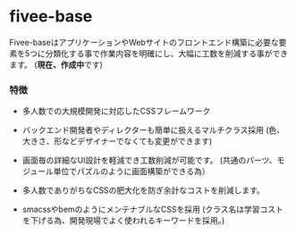 # fivee-base
Fivee-baseはアプリケーションやWebサイトのフロントエンド構築に必要な要素を5つに分類化する事で作業内容を明確にし、大幅に工数を削減する事ができます。
(**現在、作成中**です)

### 特徴
* 多人数での大規模開発に対応したCSSフレームワーク

* バックエンド開発者やディレクターも簡単に扱えるマルチクラス採用
 (色、大きさ、形などデザイナーでなくても変更ができます)

- 画面毎の詳細なUI設計を軽減でき工数削減が可能です。
(共通のパーツ、モジュール単位でパズルのように画面構築ができる為）

- 多人数でありがちなCSSの肥大化を防ぎ余計なコストを削減します。

- smacssやbemのようにメンテナブルなCSSを採用
(クラス名は学習コストを下げる為、開発現場でよく使われるキーワードを採用。)